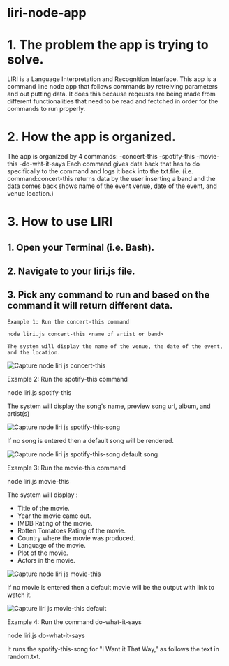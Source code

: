 # liri-node-app
# 1. The problem the app is trying to solve.

   LIRI is a Language Interpretation and Recognition Interface. This app is a command line node app that follows commands by retreiving parameters and out putting data. It does this because reqeusts are being made from different functionalities that need to be read and fectched in order for the commands to run properly.

# 2. How the app is organized.

   The app is organized by 4 commands:
   -concert-this
   -spotify-this
   -movie-this
   -do-wht-it-says
   Each command gives data back that has to do specifically to the command and logs it back into the txt.file. (i.e. command:concert-this returns data by the user inserting a band and the data comes back shows name of the event venue, date of the event, and venue location.)

# 3. How to use LIRI

   ## 1. Open your Terminal (i.e. Bash). 
   ## 2. Navigate to your liri.js file.
   ## 3. Pick any command to run and based on the command it will return different data.
    
    Example 1: Run the concert-this command

    node liri.js concert-this <name of artist or band>

    The system will display the name of the venue, the date of the event, and the location. 

   ![Capture node liri js concert-this](https://user-images.githubusercontent.com/49568886/60553840-03756a00-9d03-11e9-8ca2-1d9f12a52c5a.PNG)


   Example 2: Run the spotify-this command
   
   node liri.js spotify-this <song name here>
   
   The system will display the song's name, preview song url, album, and artist(s)

   
![Capture node liri js spotify-this-song](https://user-images.githubusercontent.com/49568886/60612477-b3e07e00-9d96-11e9-9e9e-e4081f1f1d8a.PNG)
   
   
   If no song is entered then a default song will be rendered. 
   
   ![Capture node liri js spotify-this-song default song](https://user-images.githubusercontent.com/49568886/60612489-b8a53200-9d96-11e9-9bdb-8f29e15e0dea.PNG)
   
   Example 3: Run the movie-this command
   
   node liri.js movie-this <movie name here>
   
   The system will display :
   
   * Title of the movie.
   * Year the movie came out.
   * IMDB Rating of the movie.
   * Rotten Tomatoes Rating of the movie.
   * Country where the movie was produced.
   * Language of the movie.
   * Plot of the movie.
   * Actors in the movie.
   
   ![Capture node liri js movie-this](https://user-images.githubusercontent.com/49568886/60611483-66fba800-9d94-11e9-985b-f8a8513e14d5.PNG)
   
   If no movie is entered then a default movie will be the output with link to watch it. 
   
![Capture liri js movie-this default](https://user-images.githubusercontent.com/49568886/60611491-69f69880-9d94-11e9-8781-12b30529a029.PNG)

   Example 4: Run the command do-what-it-says
   
   node liri.js do-what-it-says
   
   It runs the spotify-this-song for "I Want it That Way," as follows the text in random.txt.
   
   

   
   
 
